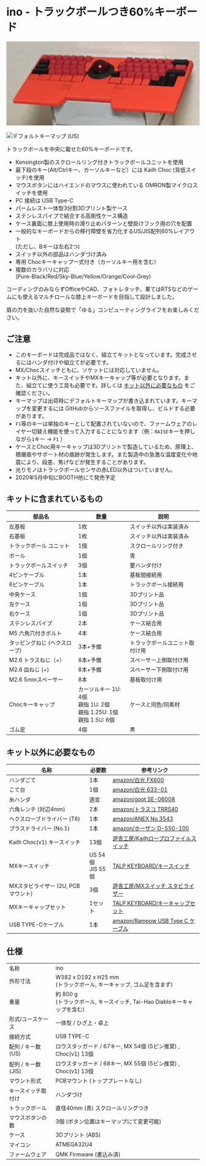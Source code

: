 # ino - トラックボールつき60%キーボード

![ino](img/ino.jpg)

![デフォルトキーマップ (US)](img/keymap-default.)

トラックボールを中央に載せた60%キーボードです。

- Kensington製のスクロールリング付きトラックボールユニットを使用
- 最下段のキー(Alt/Ctrlキー、カーソルキーなど）には Kailh Choc (背低スイッチ)を使用
- マウスボタンにはハイエンドのマウスに使われている OMRON製マイクロスイッチを使用
- PC 接続は USB Type-C
- パームレスト一体型3分割3Dプリント製ケース
- ステンレスパイプで結合する高剛性ケース構造
- ケース裏面に膝上使用時の滑り止めパターンと壁掛けフック用の穴を配置
- 一般的なキーボードからの移行障壁を省力化するUS/JIS配列60%レイアウト<br>(ただし、Bキーは左右2つ)
- スイッチ以外の部品はハンダづけ済み
- 専用 Chocキーキャップ一式付き（カーソルキー用を含む）
- 複数のカラバリに対応<br>(Pure-Black/Red/Sky-Blue/Yellow/Orange/Cool-Grey)

コーディングのみならずOfficeやCAD、フォトレタッチ、果てはRTSなどのゲームにも使えるマルチロールな膝上キーボードを目指して設計しました。

肩の力を抜いた自然な姿勢で「ゆる」コンピューティングライフをお楽しみください。

## ご注意

- このキーボードは完成品ではなく、組立てキットとなっています。完成させるにはハンダ付けや組立てが必要です。
- MX/Chocスイッチともに、ソケットには対応していません。
- キット以外に、キースイッチやMXキーキャップ等が必要となります。また、組立てに使う工具も必要です。詳しくは [キット以外に必要なもの](#キット以外に必要なもの) をご確認ください。
- キーマップは出荷時にデフォルトキーマップが書き込まれています。キーマップを変更するには GitHubからソースファイルを取得し、ビルドする必要があります。
- `F1`等のキーは単独のキーとして配置されていないので、ファームウェアのレイヤー切替え機能を使って入力することになります（例：`RAISE`キーを押しながら`1`キー → `F1` ）
- ケースとChoc用キーキャップは3Dプリントで製造しているため、原理上、積層痕やサポート材の痕跡が発生します。また製造中の急激な温度変化や地震により、段差、焦げなどが発生することがあります。
- 光りモノはトラックボールセンサの赤LED以外はついていません。
- 2020年5月中旬にBOOTH他にて発売予定

## キットに含まれているもの

| 部品名|数量|説明|
|------|----|----|
|左基板|1枚|スイッチ以外は実装済み|
|右基板|1枚|スイッチ以外は実装済み|
|トラックボール ユニット|1個|スクロールリング付き|
|ボール|1個|青|
|トラックボールスイッチ|3個|要ハンダ付け|
|4ピンケーブル|1本|基板間接続用|
|6ピンケーブル|1本|トラックボール接続用|
|中央ケース|1個|3Dプリント品|
|左ケース|1個|3Dプリント品|
|右ケース|1個|3Dプリント品|
|ステンレスパイプ|2本|ケース結合用|
|M5 六角穴付きボルト|4本|ケース結合用|
|タッピングねじ (ヘクスローブ)|3本+予備|トラックボールユニット取付け用|
|M2.6 トラスねじ（+）|8本+予備|スペーサー上側取付け用|
|M2.6 皿ねじ (+)|8本+予備|スペーサー下側取付け用|
|M2.6 5mmスペーサー|8本|基板取付け用|
|Chocキーキャップ|カーソルキー 1U: 4個<br>親指 1U: 2個<br>親指 1.25U: 1個<br>親指 1.5U: 6個|ケースと同色/同素材|
|ゴム足|4個|黒

## キット以外に必要なもの

|名称|必要数|参考リンク|
|------|----|----|
|ハンダごて|1本|[amazon/白光 FX600](https://www.amazon.co.jp/dp/B006MQD7M4/)|
|こて台|1個|[amazon/白光 633-01](https://www.amazon.co.jp/dp/B000TGNWCS/)|
|糸ハンダ|適宜|[amazon/goot SE-06008](https://www.amazon.co.jp/dp/B001PR1L2S/)|
|六角レンチ (対辺4mm)|2本|[amazon/トラスコ TRRS40](https://www.amazon.co.jp/dp/B007R9FKZC/)|
|ヘクスローブドライバー (T6)|1本|[amazon/ANEX No.3543](https://www.amazon.co.jp/dp/B002SQLE90/)| 
|プラスドライバー (No.1)|1本|[amazon/ホーザン D-550-100](https://www.amazon.co.jp/dp/B007R13ONK/)| 
|Kailh Choc(v1) キースイッチ|13個|[遊舎工房/Kailhロープロファイルスイッチ](https://yushakobo.jp/shop/pg1350/)|
| MXキースイッチ|US 54個<br>JIS 55個|[TALP KEYBOARD/キースイッチ](https://talpkeyboard.stores.jp/?category_id=59cf8860ed05e668db003f5d)|
| MXスタビライザー (2U, PCBマウント)|3個|[遊舎工房/MXスイッチ スタビライザー](https://yushakobo.jp/shop/a0500st/)|
| MXキーキャップセット|1セット|[TALP KEYBOARD/キーキャップセット](https://talpkeyboard.stores.jp/?category_id=59be183f428f2d49120007b1)|
| USB TYPE-Cケーブル|1本|[amazon/Rampow USB Type C ケーブル](https://www.amazon.co.jp/dp/B081N1W39Y/)|

## 仕様

|||
|------|----|
|名称|ino|
|外形寸法|W382 x D192 x H25 mm<br>(トラックボール, キーキャップ, ゴム足を含まず)|
|重量|約 800 g<br>(トラックボール, キースイッチ, Tai-Hao Diabloキーキャップを含む)|
|形式/ユースケース|一体型 / ひざ上・卓上|
|接続方式|USB TYPE-C|
|配列 / キー数 (US)|ロウスタッガード / 67キー, MX 54個 (5ピン推奨) , Choc(v1) 13個|
|配列 / キー数 (JIS)|ロウスタッガード / 68キー, MX 55個 (5ピン推奨) , Choc(v1) 13個|
|マウント形式|PCBマウント (トッププレートなし)|
|キースイッチ取付け|ハンダづけ|
|トラックボール|直径40mm (青) スクロールリングつき|
|マウスボタンの数|3個 (ボタン位置はキーマップにて変更可能)|
|ケース|3Dプリント (ABS)|
|マイコン|ATMEGA32U4|
|ファームウェア|QMK Firmware (書込み済)|
